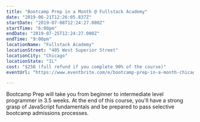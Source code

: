 ```yaml
---
title: "Bootcamp Prep in a Month @ Fullstack Academy"
date: "2019-06-21T12:26:05.837Z"
startDate: "2019-07-08T12:24:27.000Z"
startTime: "6:00pm"
endDate: "2019-07-25T12:24:27.000Z"
endTime: "9:00pm"
locationName: "Fullstack Academy"
locationStreet: "405 West Superior Street"
locationCity: "Chicago"
locationState: "IL"
cost: "$250 (full refund if you complete 90% of the course)"
eventUrl: "https://www.eventbrite.com/e/bootcamp-prep-in-a-month-chicago-campus-tickets-61686046626"

---
```


Bootcamp Prep will take you from beginner to intermediate level programmer in 3.5 weeks. At the end of this course, you'll have a strong grasp of JavaScript fundamentals and be prepared to pass selective bootcamp admissions processes.

